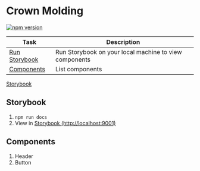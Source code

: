# Crown Molding

[![npm version](https://img.shields.io/npm/v/@jonathansees/crown-molding)](https://www.npmjs.com/package/@jonathansees/crown-molding)

| Task | Description |
| ----------- | ----------- |
| [Run Storybook](#Storybook) | Run Storybook on your local machine to view components |
| [Components](#Components) | List components |

[Storybook](https://jonathansees.github.io/crown-molding)

## Storybook
1. `npm run docs`
2. View in [Storybook (http://localhost:9001)](http://localhost:9001)

## Components
1. Header
2. Button
